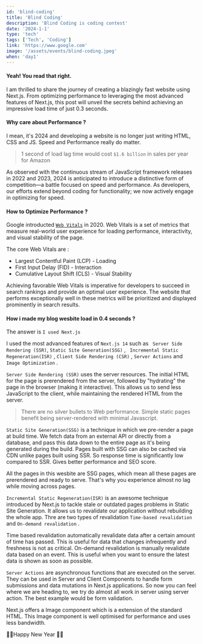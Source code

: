 ```yaml
---
id: 'blind-coding'
title: 'Blind Coding'
description: 'Blind Coding is coding contest'
date: '2024-1-1'
type: 'tech'
tags: ['Tech', 'Coding']
link: 'https://www.google.com'
image: '/assets/events/blind-coding.jpeg'
when: 'day1'
---
```


<h4>Yeah! You read that right.</h4>

I am thrilled to share the journey of creating a blazingly fast website using Next.js. From optimizing performance to leveraging the most advanced features of Next.js, this post will unveil the secrets behind achieving an impressive load time of just 0.3 seconds.

<h4>Why care about Performance ? </h4>

I mean, it's 2024 and developing a website is no longer just writing HTML, CSS and JS. Speed and Performance really do matter.

> 1 second of load lag time would cost `$1.6 billion` in sales per year for Amazon

As observed with the continuous stream of JavaScript framework releases in 2022 and 2023, 2024 is anticipated to introduce a distinctive form of competition—a battle focused on speed and performance. As developers, our efforts extend beyond coding for functionality; we now actively engage in optimizing for speed.

<h4>How to Optimize Performance ? </h4>

Google introducted [`Web Vitals`](https://developers.google.com/search/docs/appearance/core-web-vitals) in 2020. Web Vitals is a set of metrics that measure real-world user experience for loading performance, interactivity, and visual stability of the page.

The core Web Vitals are :

- Largest Contentful Paint (LCP) - Loading
- First Input Delay (FID) - Interaction
- Cumulative Layout Shift (CLS) - Visual Stability

Achieving favorable Web Vitals is imperative for developers to succeed in search rankings and provide an optimal user experience. The website that performs exceptionally well in these metrics will be prioritized and displayed prominently in search results.

<h4>How i made my blog wesbite load in 0.4 seconds ?</h4>

The answer is `I used Next.js`

I used the most advanced features of `Next.js 14` such as ` Server Side Rendering (SSR)`, `Static Site Generation(SSG)` , ` Incremental Static Regeneration(ISR)` , `Client Side Rendering (CSR)` , `Server Actions` and `Image Optimization` .

`Server Side Rendering (SSR)` uses the server resources. The initial HTML for the page is prerendered from the server, followed by "hydrating" the page in the browser (making it interactive). This allows us to send less JavaScript to the client, while maintaining the rendered HTML from the server.

> There are no silver bullets to Web performance. Simple static pages benefit being server-rendered with minimal Javascript.

`Static Site Generation(SSG)` is a technique in which we pre-render a page at build time. We fetch data from an external API or directly from a database, and pass this data down to the entire page as it's being generated during the build. Pages built with SSG can also be cached via CDN unlike pages built using SSR. So response time is significantly low compared to SSR. Gives better performance and SEO score.

All the pages in this wesbite are SSG pages, which mean all these pages are prerendered and ready to serve. That's why you experience almost no lag while moving across pages.

`Incremental Static Regeneration(ISR)` is an awesome technique introduced by Next.js to tackle stale or outdated pages problems in Static Site Generation. It allows us to revalidate our application without rebuilding the whole app. Thre are two types of revalidation `Time-based revalidation` and `On-demand revalidation` .

Time based revalidation automatically revalidate data after a certain amount of time has passed. This is useful for data that changes infrequently and freshness is not as critical. On-demand revalidation is manually revalidate data based on an event. This is useful when you want to ensure the latest data is shown as soon as possible.

`Server Actions` are asynchronous functions that are executed on the server. They can be used in Server and Client Components to handle form submissions and data mutations in Next.js applications. So now you can feel where we are heading to, we try do almost all work in server using server action. The best example would be form validation.

Next.js offers a Image component which is a extension of the standard HTML. This Image component is well optimised for performance and uses less bandwidth.

🎉🎉Happy New Year 🎉🎉
